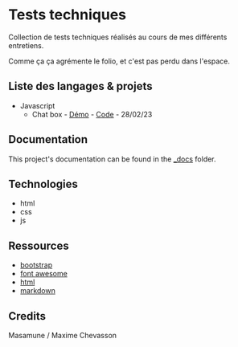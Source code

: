 # Tests techniques

Collection de tests techniques réalisés au cours de mes différents entretiens.

Comme ça ça agrémente le folio, et c'est pas perdu dans l'espace.

## Liste des langages & projets

- Javascript
  - Chat box - [Démo](http://stockage.masamune.fr/masamune/tests-techniques/javascript/chat-box/) - [Code](./javascript/chat-box) - 28/02/23

## Documentation

This project's documentation can be found in the [_docs](./_docs/) folder.

## Technologies

- html
- css
- js

## Ressources

- [bootstrap](https://getbootstrap.com/)
- [font awesome](https://fontawesome.com/)
- [html](https://developer.mozilla.org/fr/docs/Web/HTML)
- [markdown](https://fr.wikipedia.org/wiki/Markdown)

## Credits

Masamune / Maxime Chevasson
